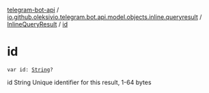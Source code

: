 [telegram-bot-api](../../index.md) / [io.github.oleksivio.telegram.bot.api.model.objects.inline.queryresult](../index.md) / [InlineQueryResult](index.md) / [id](./id.md)

# id

`var id: `[`String`](https://kotlinlang.org/api/latest/jvm/stdlib/kotlin/-string/index.html)`?`

id String Unique identifier for this result, 1-64 bytes

